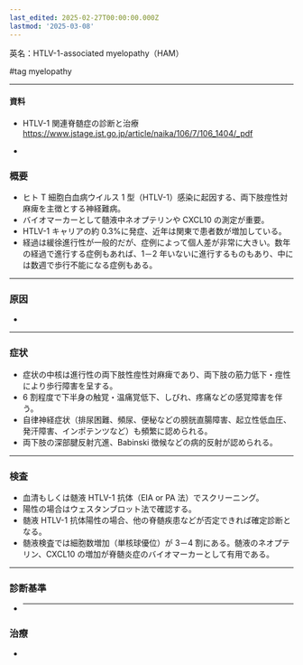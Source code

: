 ```yaml
---
last_edited: 2025-02-27T00:00:00.000Z
lastmod: '2025-03-08'
---
```





英名：HTLV-1-associated myelopathy（HAM）

#tag myelopathy

---

#### 資料

- HTLV-1 関連脊髄症の診断と治療
https://www.jstage.jst.go.jp/article/naika/106/7/106_1404/_pdf

- 

### 概要

- ヒト T 細胞白血病ウイルス 1 型（HTLV-1）感染に起因する、両下肢痙性対麻痺を主徴とする神経難病。
- バイオマーカーとして髄液中ネオプテリンや CXCL10 の測定が重要。
- HTLV-1 キャリアの約 0.3%に発症、近年は関東で患者数が増加している。
- 経過は緩徐進行性が一般的だが、症例によって個人差が非常に大きい。数年の経過で進行する症例もあれば、1－2 年いないに進行するものもあり、中には数週で歩行不能になる症例もある。

---

### 原因

-

---

### 症状

- 症状の中核は進行性の両下肢性痙性対麻痺であり、両下肢の筋力低下・痙性により歩行障害を呈する。
- 6 割程度で下半身の触覚・温痛覚低下、しびれ、疼痛などの感覚障害を伴う。
- 自律神経症状（排尿困難、頻尿、便秘などの膀胱直腸障害、起立性低血圧、発汗障害、インポテンツなど）も頻繁に認められる。
- 両下肢の深部腱反射亢進、Babinski 徴候などの病的反射が認められる。

---

### 検査

- 血清もしくは髄液 HTLV-1 抗体（EIA or PA 法）でスクリーニング。
- 陽性の場合はウェスタンブロット法で確認する。
- 髄液 HTLV-1 抗体陽性の場合、他の脊髄疾患などが否定できれば確定診断となる。
- 髄液検査では細胞数増加（単核球優位）が 3－4 割にある。髄液のネオプテリン、CXCL10 の増加が脊髄炎症のバイオマーカーとして有用である。

---

### 診断基準

- ***

### 治療

-
